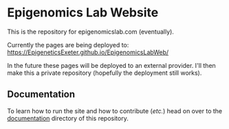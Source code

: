 # Epigenomics Lab Website
This is the repository for epigenomicslab.com (eventually).

Currently the pages are being deployed to:
https://EpigeneticsExeter.github.io/EpigenomicsLabWeb/

In the future these pages will be deployed to an external provider. I'll then
make this a private repository (hopefully the deployment still works).

## Documentation

To learn how to run the site and how to contribute (*etc.*) head on over to the
[documentation](https://github.com/EpigeneticsExeter/EpigenomicsLabWeb/tree/main/documentation) 
directory of this repository.
